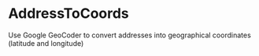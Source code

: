 # AddressToCoords
Use Google GeoCoder to convert addresses into geographical coordinates (latitude and longitude)
